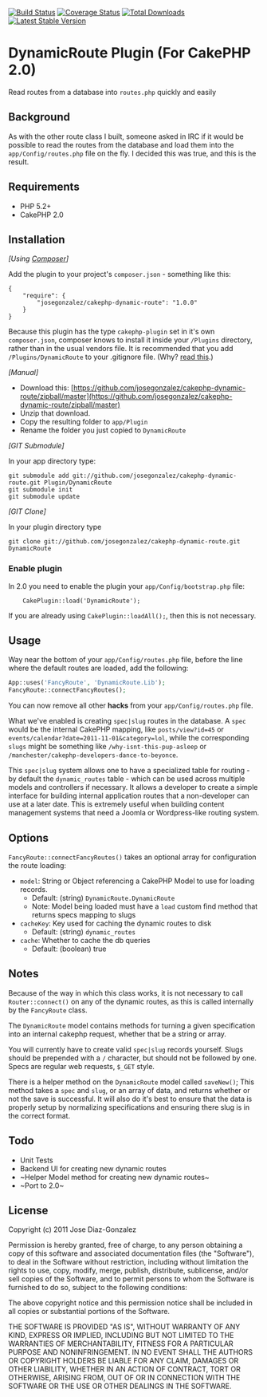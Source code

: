 [![Build Status](https://travis-ci.org/josegonzalez/cakephp-dynamic-route.png?branch=master)](https://travis-ci.org/josegonzalez/cakephp-dynamic-route) [![Coverage Status](https://coveralls.io/repos/josegonzalez/cakephp-dynamic-route/badge.png?branch=master)](https://coveralls.io/r/josegonzalez/cakephp-dynamic-route?branch=master) [![Total Downloads](https://poser.pugx.org/josegonzalez/cakephp-dynamic-route/d/total.png)](https://packagist.org/packages/josegonzalez/cakephp-dynamic-route) [![Latest Stable Version](https://poser.pugx.org/josegonzalez/cakephp-dynamic-route/v/stable.png)](https://packagist.org/packages/josegonzalez/cakephp-dynamic-route)

# DynamicRoute Plugin (For CakePHP 2.0)

Read routes from a database into `routes.php` quickly and easily

## Background

As with the other route class I built, someone asked in IRC if it would be possible to read the routes from the database and load them into the `app/Config/routes.php` file on the fly. I decided this was true, and this is the result.

## Requirements

* PHP 5.2+
* CakePHP 2.0

## Installation

_[Using [Composer](http://getcomposer.org/)]_

Add the plugin to your project's `composer.json` - something like this:

    {
        "require": {
            "josegonzalez/cakephp-dynamic-route": "1.0.0"
        }
    }

Because this plugin has the type `cakephp-plugin` set in it's own `composer.json`, composer knows to install it inside your `/Plugins` directory, rather than in the usual vendors file. It is recommended that you add `/Plugins/DynamicRoute` to your .gitignore file. (Why? [read this](http://getcomposer.org/doc/faqs/should-i-commit-the-dependencies-in-my-vendor-directory.md).)

_[Manual]_

* Download this: [https://github.com/josegonzalez/cakephp-dynamic-route/zipball/master](https://github.com/josegonzalez/cakephp-dynamic-route/zipball/master)
* Unzip that download.
* Copy the resulting folder to `app/Plugin`
* Rename the folder you just copied to `DynamicRoute`

_[GIT Submodule]_

In your app directory type:

    git submodule add git://github.com/josegonzalez/cakephp-dynamic-route.git Plugin/DynamicRoute
    git submodule init
    git submodule update

_[GIT Clone]_

In your plugin directory type

    git clone git://github.com/josegonzalez/cakephp-dynamic-route.git DynamicRoute

### Enable plugin

In 2.0 you need to enable the plugin your `app/Config/bootstrap.php` file:

        CakePlugin::load('DynamicRoute');

If you are already using `CakePlugin::loadAll();`, then this is not necessary.

## Usage

Way near the bottom of your `app/Config/routes.php` file, before the line where the default routes are loaded, add the following:

```php
App::uses('FancyRoute', 'DynamicRoute.Lib');
FancyRoute::connectFancyRoutes();
```

You can now remove all other **hacks** from your `app/Config/routes.php` file.

What we've enabled is creating `spec|slug` routes in the database. A `spec` would be the internal CakePHP mapping, like `posts/view?id=45` or `events/calendar?date=2011-11-01&category=lol`, while the corresponding `slugs` might be something like `/why-isnt-this-pup-asleep` or `/manchester/cakephp-developers-dance-to-beyonce`.

This `spec|slug` system allows one to have a specialized table for routing - by default the `dynamic_routes` table - which can be used across multiple models and controllers if necessary. It allows a developer to create a simple interface for building internal application routes that a non-developer can use at a later date. This is extremely useful when building content management systems that need a Joomla or Wordpress-like routing system.

## Options

`FancyRoute::connectFancyRoutes()` takes an optional array for configuration the route loading:

- `model`: String or Object referencing a CakePHP Model to use for loading records.
  - Default: (string) `DynamicRoute.DynamicRoute`
  - Note: Model being loaded must have a `load` custom find method that returns specs mapping to slugs
- `cacheKey`: Key used for caching the dynamic routes to disk
  - Default: (string) `dynamic_routes`
- `cache`: Whether to cache the db queries
  - Default: (boolean) true

## Notes

Because of the way in which this class works, it is not necessary to call `Router::connect()` on any of the dynamic routes, as this is called internally by the `FancyRoute` class.

The `DynamicRoute` model contains methods for turning a given specification into an internal cakephp request, whether that be a string or array.

You will currently have to create valid `spec|slug` records yourself. Slugs should be prepended with a `/` character, but should not be followed by one. Specs are regular web requests, `$_GET` style.

There is a helper method on the `DynamicRoute` model called `saveNew()`; This method takes a `spec` and `slug`, or an array of data, and returns whether or not the save is successful. It will also do it's best to ensure that the data is properly setup by normalizing specifications and ensuring there slug is in the correct format.

## Todo

- Unit Tests
- Backend UI for creating new dynamic routes
- ~Helper Model method for creating new dynamic routes~
- ~Port to 2.0~

## License

Copyright (c) 2011 Jose Diaz-Gonzalez

Permission is hereby granted, free of charge, to any person obtaining a copy
of this software and associated documentation files (the "Software"), to deal
in the Software without restriction, including without limitation the rights
to use, copy, modify, merge, publish, distribute, sublicense, and/or sell
copies of the Software, and to permit persons to whom the Software is
furnished to do so, subject to the following conditions:

The above copyright notice and this permission notice shall be included in
all copies or substantial portions of the Software.

THE SOFTWARE IS PROVIDED "AS IS", WITHOUT WARRANTY OF ANY KIND, EXPRESS OR
IMPLIED, INCLUDING BUT NOT LIMITED TO THE WARRANTIES OF MERCHANTABILITY,
FITNESS FOR A PARTICULAR PURPOSE AND NONINFRINGEMENT. IN NO EVENT SHALL THE
AUTHORS OR COPYRIGHT HOLDERS BE LIABLE FOR ANY CLAIM, DAMAGES OR OTHER
LIABILITY, WHETHER IN AN ACTION OF CONTRACT, TORT OR OTHERWISE, ARISING FROM,
OUT OF OR IN CONNECTION WITH THE SOFTWARE OR THE USE OR OTHER DEALINGS IN
THE SOFTWARE.
